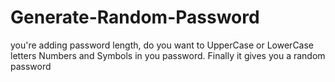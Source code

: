 # Generate-Random-Password
you're adding password length, do you want to UpperCase or LowerCase letters Numbers and Symbols in you password. Finally it gives you a random password
